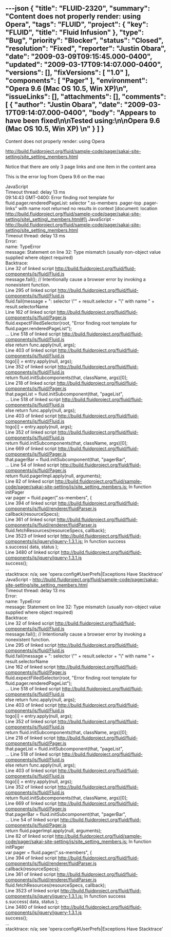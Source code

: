 ---json
{
  "title": "FLUID-2320",
  "summary": "Content does not properly render: using Opera",
  "tags": "FLUID",
  "project": {
    "key": "FLUID",
    "title": "Fluid Infusion"
  },
  "type": "Bug",
  "priority": "Blocker",
  "status": "Closed",
  "resolution": "Fixed",
  "reporter": "Justin Obara",
  "date": "2009-03-09T09:15:45.000-0400",
  "updated": "2009-03-17T09:14:07.000-0400",
  "versions": [],
  "fixVersions": [
    "1.0"
  ],
  "components": [
    "Pager"
  ],
  "environment": "Opera 9.6 (Mac OS 10.5, Win XP)\n",
  "issueLinks": [],
  "attachments": [],
  "comments": [
    {
      "author": "Justin Obara",
      "date": "2009-03-17T09:14:07.000-0400",
      "body": "Appears to have been fixed\n\nTested using:\n\nOpera 9.6 (Mac OS 10.5, Win XP)&#x20;\n"
    }
  ]
}
---
Content does not properly render: using Opera

<http://build.fluidproject.org/fluid/sample-code/pager/sakai-site-setting/site_setting_members.html>

Notice that there are only 3 page links and one item in the content area

This is the error log from Opera 9.6 on the mac

JavaScript\
Timeout thread: delay 13 ms\
09:14:43 GMT-0400:  Error finding root template for fluid.pager.renderedPageList: selector ".ss-members .pager-top .pager-links" with name root returned no results in context \[document: location http://build.fluidproject.org/fluid/sample-code/pager/sakai-site-setting/site\_setting\_members.html#]\
JavaScript - <http://build.fluidproject.org/fluid/sample-code/pager/sakai-site-setting/site_setting_members.html>\
Timeout thread: delay 13 ms\
Error:\
name: TypeError\
message: Statement on line 32: Type mismatch (usually non-object value supplied where object required)\
Backtrace:\
Line 32 of linked script <http://build.fluidproject.org/fluid/fluid-components/js/fluid/Fluid.js>\
message.fail(); // Intentionally cause a browser error by invoking a nonexistent function.\
Line 295 of linked script <http://build.fluidproject.org/fluid/fluid-components/js/fluid/Fluid.js>\
fluid.fail(message + ": selector \\"" + result.selector + "\\" with name " + result.selectorName\
Line 162 of linked script <http://build.fluidproject.org/fluid/fluid-components/js/fluid/Pager.js>\
fluid.expectFilledSelector(root, "Error finding root template for fluid.pager.renderedPageList");\
...  Line 518 of linked script <http://build.fluidproject.org/fluid/fluid-components/js/fluid/Fluid.js>\
else return func.apply(null, args);\
Line 403 of linked script <http://build.fluidproject.org/fluid/fluid-components/js/fluid/Fluid.js>\
togo\[i] = entry.apply(null, args);\
Line 352 of linked script <http://build.fluidproject.org/fluid/fluid-components/js/fluid/Fluid.js>\
return fluid.initSubcomponents(that, className, args)\[0];\
Line 218 of linked script <http://build.fluidproject.org/fluid/fluid-components/js/fluid/Pager.js>\
that.pageList = fluid.initSubcomponent(that, "pageList", \
...  Line 518 of linked script <http://build.fluidproject.org/fluid/fluid-components/js/fluid/Fluid.js>\
else return func.apply(null, args);\
Line 403 of linked script <http://build.fluidproject.org/fluid/fluid-components/js/fluid/Fluid.js>\
togo\[i] = entry.apply(null, args);\
Line 352 of linked script <http://build.fluidproject.org/fluid/fluid-components/js/fluid/Fluid.js>\
return fluid.initSubcomponents(that, className, args)\[0];\
Line 669 of linked script <http://build.fluidproject.org/fluid/fluid-components/js/fluid/Pager.js>\
that.pagerBar = fluid.initSubcomponent(that, "pagerBar", \
...  Line 54 of linked script <http://build.fluidproject.org/fluid/fluid-components/js/fluid/Pager.js>\
return fluid.pagerImpl.apply(null, arguments);\
Line 82 of linked script <http://build.fluidproject.org/fluid/sample-code/pager/sakai-site-setting/js/site_setting_members.js:> In function initPager\
var pager = fluid.pager(".ss-members", {\
Line 394 of linked script <http://build.fluidproject.org/fluid/fluid-components/js/fluid/renderer/fluidParser.js>\
callback(resourceSpecs);\
Line 361 of linked script <http://build.fluidproject.org/fluid/fluid-components/js/fluid/renderer/fluidParser.js>\
fluid.fetchResources(resourceSpecs, callback);\
Line 3523 of linked script <http://build.fluidproject.org/fluid/fluid-components/js/jquery/jquery-1.3.1.js:> In function success\
s.success( data, status );\
Line 3480 of linked script <http://build.fluidproject.org/fluid/fluid-components/js/jquery/jquery-1.3.1.js>\
success();\
...\
stacktrace: n/a; see 'opera:config#UserPrefs|Exceptions Have Stacktrace'\
JavaScript - <http://build.fluidproject.org/fluid/sample-code/pager/sakai-site-setting/site_setting_members.html>\
Timeout thread: delay 13 ms\
Error:\
name: TypeError\
message: Statement on line 32: Type mismatch (usually non-object value supplied where object required)\
Backtrace:\
Line 32 of linked script <http://build.fluidproject.org/fluid/fluid-components/js/fluid/Fluid.js>\
message.fail(); // Intentionally cause a browser error by invoking a nonexistent function.\
Line 295 of linked script <http://build.fluidproject.org/fluid/fluid-components/js/fluid/Fluid.js>\
fluid.fail(message + ": selector \\"" + result.selector + "\\" with name " + result.selectorName\
Line 162 of linked script <http://build.fluidproject.org/fluid/fluid-components/js/fluid/Pager.js>\
fluid.expectFilledSelector(root, "Error finding root template for fluid.pager.renderedPageList");\
...  Line 518 of linked script <http://build.fluidproject.org/fluid/fluid-components/js/fluid/Fluid.js>\
else return func.apply(null, args);\
Line 403 of linked script <http://build.fluidproject.org/fluid/fluid-components/js/fluid/Fluid.js>\
togo\[i] = entry.apply(null, args);\
Line 352 of linked script <http://build.fluidproject.org/fluid/fluid-components/js/fluid/Fluid.js>\
return fluid.initSubcomponents(that, className, args)\[0];\
Line 218 of linked script <http://build.fluidproject.org/fluid/fluid-components/js/fluid/Pager.js>\
that.pageList = fluid.initSubcomponent(that, "pageList", \
...  Line 518 of linked script <http://build.fluidproject.org/fluid/fluid-components/js/fluid/Fluid.js>\
else return func.apply(null, args);\
Line 403 of linked script <http://build.fluidproject.org/fluid/fluid-components/js/fluid/Fluid.js>\
togo\[i] = entry.apply(null, args);\
Line 352 of linked script <http://build.fluidproject.org/fluid/fluid-components/js/fluid/Fluid.js>\
return fluid.initSubcomponents(that, className, args)\[0];\
Line 669 of linked script <http://build.fluidproject.org/fluid/fluid-components/js/fluid/Pager.js>\
that.pagerBar = fluid.initSubcomponent(that, "pagerBar", \
...  Line 54 of linked script <http://build.fluidproject.org/fluid/fluid-components/js/fluid/Pager.js>\
return fluid.pagerImpl.apply(null, arguments);\
Line 82 of linked script <http://build.fluidproject.org/fluid/sample-code/pager/sakai-site-setting/js/site_setting_members.js:> In function initPager\
var pager = fluid.pager(".ss-members", {\
Line 394 of linked script <http://build.fluidproject.org/fluid/fluid-components/js/fluid/renderer/fluidParser.js>\
callback(resourceSpecs);\
Line 361 of linked script <http://build.fluidproject.org/fluid/fluid-components/js/fluid/renderer/fluidParser.js>\
fluid.fetchResources(resourceSpecs, callback);\
Line 3523 of linked script <http://build.fluidproject.org/fluid/fluid-components/js/jquery/jquery-1.3.1.js:> In function success\
s.success( data, status );\
Line 3480 of linked script <http://build.fluidproject.org/fluid/fluid-components/js/jquery/jquery-1.3.1.js>\
success();\
...\
stacktrace: n/a; see 'opera:config#UserPrefs|Exceptions Have Stacktrace'

        